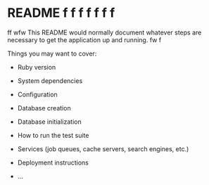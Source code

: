 # README f f f f f f f
 ff wfw 
This README would normally document whatever steps are necessary to get the
application up and running. fw f

Things you may want to cover:

* Ruby version

* System dependencies

* Configuration

* Database creation

* Database initialization

* How to run the test suite

* Services (job queues, cache servers, search engines, etc.)

* Deployment instructions

* ...
